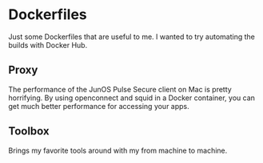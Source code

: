 # Dockerfiles

Just some Dockerfiles that are useful to me. I wanted to try
automating the builds with Docker Hub.

## Proxy

The performance of the JunOS Pulse Secure client on Mac is pretty
horrifying. By using openconnect and squid in a Docker container,
you can get much better performance for accessing your apps.

## Toolbox

Brings my favorite tools around with my from machine to machine.
